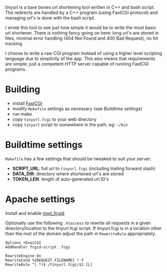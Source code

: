 tinyurl is a bare bones url shortening tool written in C++ and bash script.
The redirects are handled by a C++ program (using FastCGI protocol) and
managing url's is done with the bash script.

I wrote this tool to see just how simple it would be to write the most basic
url shortener. There is nothing fancy going on here: long url's are stored
in files, minimal error handling (404 Not Found and 400 Bad Request), no hit
tracking.

I choose to write a raw CGI program instead of using a higher level scripting
language due to simplicity of the app. This also means that requirements are
simple; just a competent HTTP server capable of running FastCGI programs.


Building
========

- install [FastCGI](http://www.fastcgi.com/)
- modify `Makefile` settings as necessary (see *Buildtime settings*)
- run make
- copy `tinyurl.fcgi` to your web directory
- copy `tinyurl` script to somewhere in the path, eg: `~/bin`


Buildtime settings
==================

`Makefile` has a few settings that should be tweaked to suit your server:
- **SCRIPT_URL**: full url to `tinyurl.fcgi` (including trailing forward slash)
- **DATA_DIR**: directory where shortened url's are stored
- **TOKEN_LEN**: length of auto-generated url ID's


Apache settings
===============

Install and enable [mod_fcgid](http://httpd.apache.org/mod_fcgid/).

Optionally use the following `.htaccess` to rewrite all requests in a given
directory/location to the tinyurl.fcgi script. If tinyurl.fcgi is in a location
other than the root of the domain adjust the path in `ReweriteRule`
appropriately.

    Options +ExecCGI
    AddHandler fcgid-script .fcgi
    
    RewriteEngine On
    RewriteCond %{REQUEST_FILENAME} !-f
    RewriteRule ^(.*)$ /tinyurl.fcgi/$1 [L]
